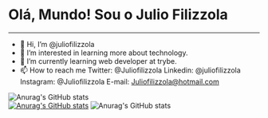 # Olá, Mundo! Sou o Julio Filizzola
***

- 👋 Hi, I’m @juliofilizzola
- 👀 I’m interested in learning more about technology.
- 🌱 I’m currently learning web developer at trybe.
- 📫 How to reach me Twitter: @Juliofilizzola
                     Linkedin: @juliofilizzola
                     Instagram: @Juliofilizzola
                     E-mail: Juliofilizzola@hotmail.com
                     
                     
![Anurag's GitHub stats](https://github-readme-stats.vercel.app/api?username=juliofilizzola&show_icons=true&theme=radical)                     
[![Anurag's GitHub stats](https://github-readme-stats.vercel.app/api?username=juliofilizzola)](https://github.com/anuraghazra/github-readme-stats&theme=radical)
![Anurag's GitHub stats](https://github-readme-stats.vercel.app/api?username=juliofilizzola&hide=contribs,prs&theme=radical)
<!---
juliofilizzola/juliofilizzola is a ✨ special ✨ repository because its `README.md` (this file) appears on your GitHub profile.
You can click the Preview link to take a look at your changes.
--->
